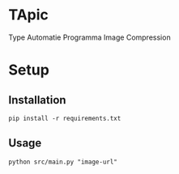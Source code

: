 # TApic
Type Automatie Programma Image Compression

# Setup

## Installation
```
pip install -r requirements.txt
```

## Usage
```
python src/main.py "image-url"
```
